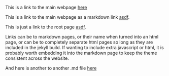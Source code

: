 This is a link to the main webpage [here](/index.html)

This is a link to the main webpage as a markdown link [asdf](/index.md).

This is just a link to the root page [asdf](/).

Links can be to markdown pages, or their name when turned into an html page, or can be to completely separate html pages so long as they are included in the jekyll build.
If wanting to include extra javascript or html, it is probably worth embedding it into the markdown page to keep the theme consistent across the website.

And here is another to another .md file [here](test_two.md)
